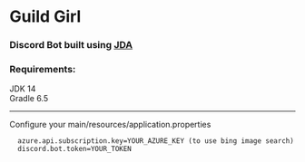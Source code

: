 # Guild Girl 
### Discord Bot built using [JDA](https://github.com/DV8FromTheWorld/JDA) 
### Requirements:  
  JDK 14  
  Gradle 6.5 
  
---  
Configure your main/resources/application.properties  
```
  azure.api.subscription.key=YOUR_AZURE_KEY (to use bing image search)
  discord.bot.token=YOUR_TOKEN
```

